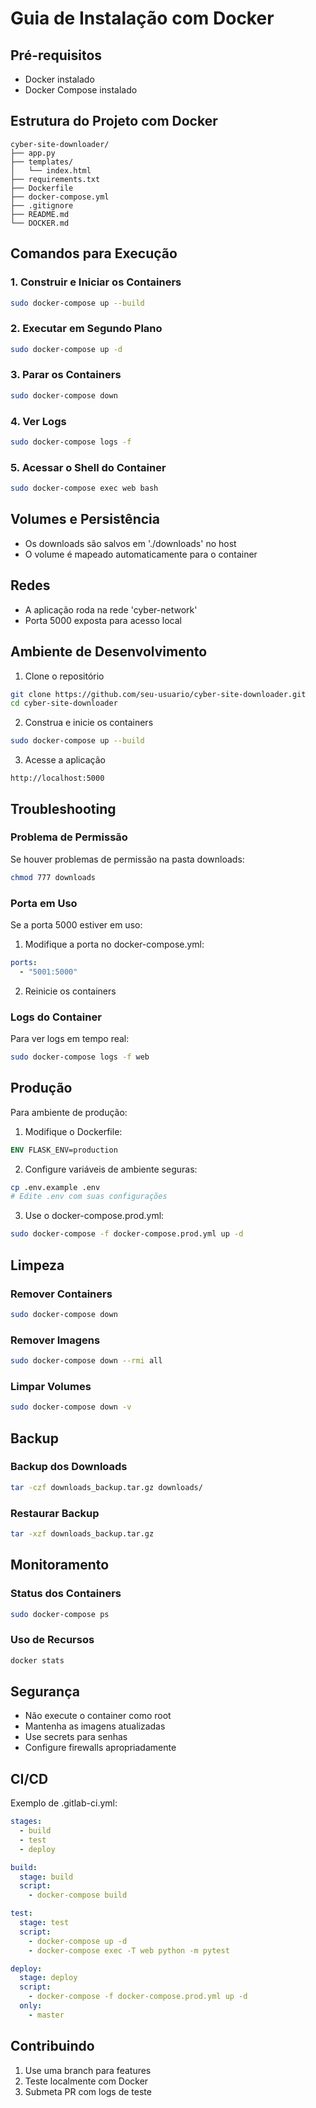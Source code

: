 # Guia de Instalação com Docker

## Pré-requisitos
- Docker instalado
- Docker Compose instalado

## Estrutura do Projeto com Docker
```
cyber-site-downloader/
├── app.py
├── templates/
│   └── index.html
├── requirements.txt
├── Dockerfile
├── docker-compose.yml
├── .gitignore
├── README.md
└── DOCKER.md
```

## Comandos para Execução

### 1. Construir e Iniciar os Containers
```bash
sudo docker-compose up --build
```

### 2. Executar em Segundo Plano
```bash
sudo docker-compose up -d
```

### 3. Parar os Containers
```bash
sudo docker-compose down
```

### 4. Ver Logs
```bash
sudo docker-compose logs -f
```

### 5. Acessar o Shell do Container
```bash
sudo docker-compose exec web bash
```

## Volumes e Persistência
- Os downloads são salvos em './downloads' no host
- O volume é mapeado automaticamente para o container

## Redes
- A aplicação roda na rede 'cyber-network'
- Porta 5000 exposta para acesso local

## Ambiente de Desenvolvimento
1. Clone o repositório
```bash
git clone https://github.com/seu-usuario/cyber-site-downloader.git
cd cyber-site-downloader
```

2. Construa e inicie os containers
```bash
sudo docker-compose up --build
```

3. Acesse a aplicação
```
http://localhost:5000
```

## Troubleshooting

### Problema de Permissão
Se houver problemas de permissão na pasta downloads:
```bash
chmod 777 downloads
```

### Porta em Uso
Se a porta 5000 estiver em uso:
1. Modifique a porta no docker-compose.yml:
```yaml
ports:
  - "5001:5000"
```
2. Reinicie os containers

### Logs do Container
Para ver logs em tempo real:
```bash
sudo docker-compose logs -f web
```

## Produção
Para ambiente de produção:
1. Modifique o Dockerfile:
```dockerfile
ENV FLASK_ENV=production
```

2. Configure variáveis de ambiente seguras:
```bash
cp .env.example .env
# Edite .env com suas configurações
```

3. Use o docker-compose.prod.yml:
```bash
sudo docker-compose -f docker-compose.prod.yml up -d
```

## Limpeza
### Remover Containers
```bash
sudo docker-compose down
```

### Remover Imagens
```bash
sudo docker-compose down --rmi all
```

### Limpar Volumes
```bash
sudo docker-compose down -v
```

## Backup
### Backup dos Downloads
```bash
tar -czf downloads_backup.tar.gz downloads/
```

### Restaurar Backup
```bash
tar -xzf downloads_backup.tar.gz
```

## Monitoramento
### Status dos Containers
```bash
sudo docker-compose ps
```

### Uso de Recursos
```bash
docker stats
```

## Segurança
- Não execute o container como root
- Mantenha as imagens atualizadas
- Use secrets para senhas
- Configure firewalls apropriadamente

## CI/CD
Exemplo de .gitlab-ci.yml:
```yaml
stages:
  - build
  - test
  - deploy

build:
  stage: build
  script:
    - docker-compose build

test:
  stage: test
  script:
    - docker-compose up -d
    - docker-compose exec -T web python -m pytest

deploy:
  stage: deploy
  script:
    - docker-compose -f docker-compose.prod.yml up -d
  only:
    - master
```

## Contribuindo
1. Use uma branch para features
2. Teste localmente com Docker
3. Submeta PR com logs de teste
